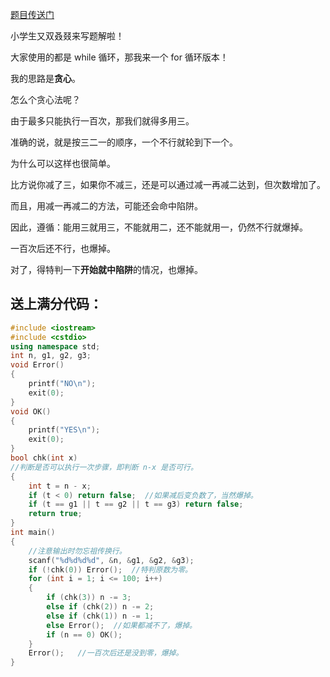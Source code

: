 [题目传送门](https://www.luogu.com.cn/problem/AT916)

小学生又双叒叕来写题解啦！

大家使用的都是 while 循环，那我来一个 for 循环版本！

我的思路是**贪心**。

怎么个贪心法呢？

由于最多只能执行一百次，那我们就得多用三。

准确的说，就是按三二一的顺序，一个不行就轮到下一个。

为什么可以这样也很简单。

比方说你减了三，如果你不减三，还是可以通过减一再减二达到，但次数增加了。

而且，用减一再减二的方法，可能还会命中陷阱。

因此，遵循：能用三就用三，不能就用二，还不能就用一，仍然不行就爆掉。

一百次后还不行，也爆掉。

对了，得特判一下**开始就中陷阱**的情况，也爆掉。

## 送上满分代码：


```cpp
#include <iostream>
#include <cstdio>
using namespace std;
int n, g1, g2, g3;
void Error() 
{
	printf("NO\n");
	exit(0);
}
void OK()
{
	printf("YES\n");
	exit(0);
}
bool chk(int x) 
//判断是否可以执行一次步骤，即判断 n-x 是否可行。 
{
	int t = n - x;
	if (t < 0) return false;  //如果减后变负数了，当然爆掉。 
	if (t == g1 || t == g2 || t == g3) return false;
	return true;
}
int main()
{
	//注意输出时勿忘祖传换行。 
	scanf("%d%d%d%d", &n, &g1, &g2, &g3);
	if (!chk(0)) Error();  //特判原数为零。 
	for (int i = 1; i <= 100; i++)
	{
		if (chk(3)) n -= 3;
		else if (chk(2)) n -= 2;
		else if (chk(1)) n -= 1;
		else Error();  //如果都减不了，爆掉。
		if (n == 0) OK();
	}
	Error();   //一百次后还是没到零，爆掉。 
}
```
